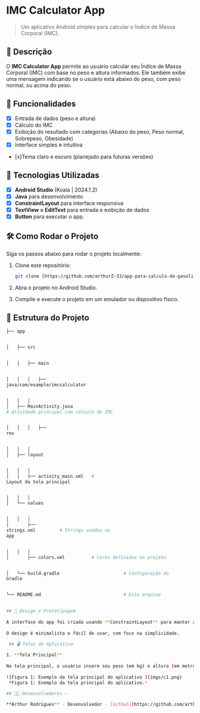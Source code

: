 # **IMC Calculator App**

> Um aplicativo Android simples para calcular o Índice de Massa
Corporal (IMC).

## 📱 Descrição

O **IMC Calculator App** permite ao usuário calcular seu Índice de Massa Corporal (IMC) com base no peso e altura informados. Ele também exibe uma mensagem indicando se o usuário está abaixo do peso, com peso normal, ou acima do peso.

## 🔧 Funcionalidades

- [x] Entrada de dados (peso e altura)
- [x] Cálculo do IMC
- [x] Exibição do resultado com categorias (Abaixo do peso, Peso normal, Sobrepeso, Obesidade)
- [x] Interface simples e intuitiva
- [x]Tema claro e escuro (planejado para futuras versões)

## 🚀 Tecnologias Utilizadas

- [x] **Android Studio** (Koala | 2024.1.2)
- [x] **Java** para desenvolvimento
- [x] **ConstraintLayout** para interface responsiva
- [x] **TextView** e **EditText** para entrada e exibição de dados
- [x] **Button**   para executar o app.

## 🛠️ Como Rodar o Projeto

Siga os passos abaixo para rodar o projeto localmente:

1. Clone este repositório:

    ```bash
    git clone [https://github.com/arthurZ-33/app-para-calculo-de-gasolina/tree/main)

    ```

2. Abra o projeto no Android Studio.
3. Compile e execute o projeto em um emulador ou dispositivo físico.

## 📂 Estrutura do Projeto

```bash
├── app


│   ├── src


│   │   ├── main


│   │   │   ├──
java/com/example/imccalculator


│   │   │  
│   ├── MainActivity.java      
# Atividade principal com cálculo do IMC


│   │   │   ├──
res


│   │   │  
│   ├── layout


│   │   │  
│   │   ├── activity_main.xml   #
Layout da tela principal


│   │   │  
│   └── values


│   │   │  
│       ├──
strings.xml         # Strings usadas no
app


│   │   │  
│       ├── colors.xml          # Cores definidas no projeto


│   └── build.gradle                        # Configuração do
Gradle


└── README.md                               # Este arquivo

 
## 🎨 Design e Prototipagem
 
A interface do app foi criada usando **ConstraintLayout** para manter a responsividade em diferentes tamanhos de tela.
 
O design é minimalista e fácil de usar, com foco na simplicidade.
 
 ## 🖥️ Telas do Aplicativo

1. **Tela Principal**
 
Na tela principal, o usuário insere seu peso (em kg) e altura (em metros), e o app calcula e exibe o IMC.
 
![Figura 1: Exemplo da tela principal do aplicativo ](imgs/c1.png)
 *Figura 1: Exemplo da tela principal do aplicativo.*
 
## 👨‍💻 Desenvolvedores –

**Arthur Rodrigues** - Desenvolvedor - [GitHub](https://github.com/arthurZ-33)
